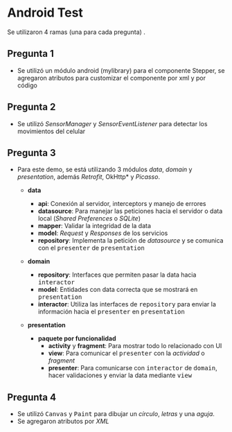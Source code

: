 Android Test
===================

Se utilizaron 4 ramas (una para cada pregunta) .

Pregunta 1
-------------
- Se utilizó un módulo android (mylibrary) para el componente Stepper, se agregaron atributos para customizar el componente por xml y por código


Pregunta 2
-------------
- Se utilizó *SensorManager* y *SensorEventListener* para detectar los movimientos del celular

Pregunta 3
-------------
- Para este demo, se está utilizando 3 módulos *data*, *domain* y *presentation*, además *Retrofit*, OkHttp* y *Picasso*.
	* **data**
		* **api**: Conexión al servidor, interceptors y manejo de errores
		*  **datasource**: Para manejar las peticiones hacia el servidor o data local (*Shared Preferences* o *SQLite*)
		* **mapper**: Validar la integridad de la data
		* **model**: *Request* y *Responses* de los servicios
		* **repository**: Implementa la petición de *datasource* y se comunica con el <kbd>presenter</kbd> de <kbd>presentation</kbd>
	* **domain**
		* **repository**: Interfaces que permiten pasar la data hacia <kbd>interactor</kbd>
		* **model**:  Entidades con data correcta que se mostrará en <kbd>presentation</kbd>
		*  **interactor**: Utiliza las interfaces de <kbd>repository</kbd> para enviar la información hacia el <kbd>presenter</kbd> en <kbd>presentation</kbd>
	
	* **presentation**
		*	**paquete por funcionalidad**
			*	**activity** y **fragment**: Para mostrar todo lo relacionado con UI
			*	**view**: Para comunicar el <kbd>presenter</kbd> con la *actividad* o *fragment*
			*	**presenter**: Para comunicarse con <kbd>interactor</kbd> de <kbd>domain</kbd>, hacer validaciones y enviar la data mediante <kbd>view</kbd>

Pregunta 4
-------------
* Se utilizó <kbd>Canvas</kbd> y <kbd>Paint</kbd> para dibujar un *círculo*, *letras* y una *aguja*.
* Se agregaron atributos por *XML*
